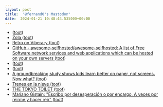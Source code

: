 ```yaml
---
layout: post
title:  "@fernand0's Mastodon"
date:  2024-01-21 10:48:44.535000+00:00
---
```

*  [ ](https://www.railtech-europe.com/conference/) ([toot](https://mastodon.social/@fernand0/111793545185522723))
*  [Zola ](https://www.getzola.org) ([toot](https://mastodon.social/@fernand0/111793411312226978))
*  [Retro on Viberary ](https://vickiboykis.com/2024/01/05/retro-on-viberary) ([toot](https://mastodon.social/@fernand0/111793320837762348))
*  [GitHub - awesome-selfhosted/awesome-selfhosted: A list of Free Software network services and web applications which can be hosted on your own servers ](https://github.com/awesome-selfhosted/awesome-selfhoste) ([toot](https://mastodon.social/@fernand0/111793144452432619))
*  [ ](https://mastodon.social/users/fernand0/statuses/111792685212461641/activity) ([toot](https://mastodon.social/users/fernand0/statuses/111792685212461641/activity))
*  [ ](https://mastodon.social/@Aaron_Davis) ([toot](https://mastodon.social/@fernand0/111792533008357351))
*  [A groundbreaking study shows kids learn better on paper, not screens. Now what? ](https://www.theguardian.com/lifeandstyle/2024/jan/17/kids-reading-better-paper-vs-scree) ([toot](https://mastodon.social/@fernand0/111791670347979087))
*  [Trenes en la nieve ](https://arteyferrocarril.blogspot.com/2024/01/trenes-en-la-nieve.htm) ([toot](https://mastodon.social/@fernand0/111791572099966974))
*  [THE TOKYO TOILET ](https://tokyotoilet.jp/en) ([toot](https://mastodon.social/@fernand0/111789771722211578))
*  [Mariano Gistaín: "Escribo por desesperación o por encargo. A veces por reírme y hacer reír" ](https://www.heraldo.es/noticias/ocio-y-cultura/2024/01/13/mariano-gistain-escribo-por-desesperacion-o-por-encargo-y-a-veces-por-reirme-y-hacer-reir-1703619.htm) ([toot](https://mastodon.social/@fernand0/111789702661947456))
